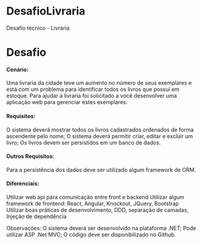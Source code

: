 # DesafioLivraria
Desafio técnico - Livraria


<h1>Desafio</h1>

<h4>Cenário:</h4>
<p>Uma livraria da cidade teve um aumento no número de seus exemplares e está com um problema para identificar todos os livros que possui em estoque. Para ajudar a livraria foi solicitado a você desenvolver uma aplicação web para gerenciar estes exemplares.</p>

<h4>Requisitos:</h4>
<p>O sistema deverá mostrar todos os livros cadastrados ordenados de forma ascendente pelo nome; O sistema deverá permitir criar, editar e excluir um livro; Os livros devem ser persistidos em um banco de dados.</p>

<h4>Outros Requisitos:</h4>
<p>Para a persistência dos dados deve ser utilizado algum framework de ORM.</p>

<h4>Diferenciais:</h4>
<p>
  Utilizar web api para comunicação entre front e backend
  Utilizar algum framework de frontend: React, Angular, Knockout, JQuery, Bootstrap
  Utilizar boas práticas de desenvolvimento, DDD, separação de camadas, Injeção de dependência
</p>

<p>Observações: O sistema deverá ser desenvolvido na plataforma .NET; Pode utilizar ASP .Net MVC; O código deve ser disponibilizado no Github.</p>
